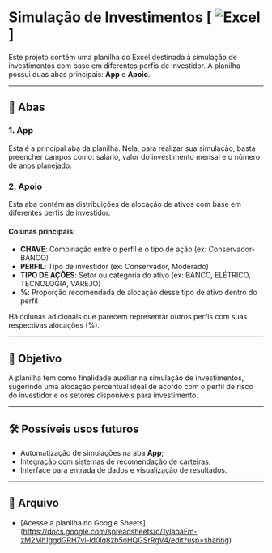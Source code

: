 # Simulação de Investimentos [ ![Excel](https://img.shields.io/badge/Excel-Planilha-217346?style=for-the-badge&logo=microsoft-excel&logoColor=white) ]

Este projeto contém uma planilha do Excel destinada à simulação de investimentos com base em diferentes perfis de investidor. A planilha possui duas abas principais: **App** e **Apoio**.

---

## 📄 Abas

### 1. App
Esta é a principal aba da planilha. Nela, para realizar sua simulação, basta preencher campos como: salário, valor do investimento mensal e o número de anos planejado.

### 2. Apoio
Esta aba contém as distribuições de alocação de ativos com base em diferentes perfis de investidor.

#### Colunas principais:
- **CHAVE**: Combinação entre o perfil e o tipo de ação (ex: Conservador-BANCO)
- **PERFIL**: Tipo de investidor (ex: Conservador, Moderado)
- **TIPO DE AÇÕES**: Setor ou categoria do ativo (ex: BANCO, ELÉTRICO, TECNOLOGIA, VAREJO)
- **%**: Proporção recomendada de alocação desse tipo de ativo dentro do perfil

Há colunas adicionais que parecem representar outros perfis com suas respectivas alocações (%).

---

## 📌 Objetivo

A planilha tem como finalidade auxiliar na simulação de investimentos, sugerindo uma alocação percentual ideal de acordo com o perfil de risco do investidor e os setores disponíveis para investimento.

---

## 🛠️ Possíveis usos futuros

- Automatização de simulações na aba **App**;
- Integração com sistemas de recomendação de carteiras;
- Interface para entrada de dados e visualização de resultados.

---

## 📁 Arquivo

- [Acesse a planilha no Google Sheets] (https://docs.google.com/spreadsheets/d/1yIabaFm-zM2Mh1ggdGRH7vi-ld0lq8zb5oHQGSrRgV4/edit?usp=sharing)
